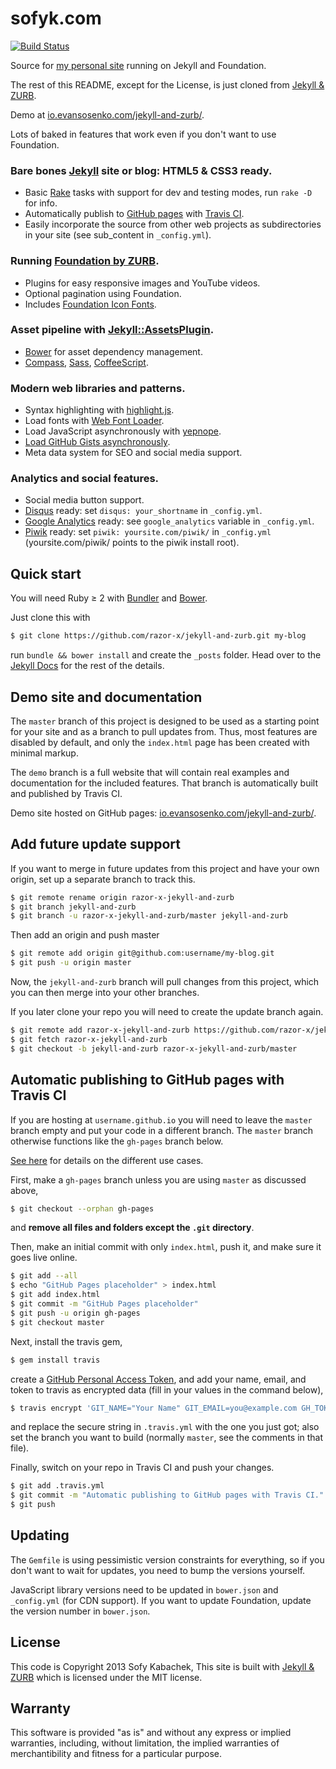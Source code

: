# sofyk.com

[![Build Status](https://travis-ci.org/sofyk/sofyk.com.png?branch=content)](https://travis-ci.org/sofyk/sofyk.com)

Source for [my personal site](http://sofyk.com/) running on Jekyll and Foundation.

The rest of this README, except for the License,
is just cloned from [Jekyll & ZURB](https://github.com/razor-x/jekyll-and-zurb).

Demo at [io.evansosenko.com/jekyll-and-zurb/](http://io.evansosenko.com/jekyll-and-zurb/).

Lots of baked in features that work even if you don't want to use Foundation.

### Bare bones [Jekyll](http://jekyllrb.com/) site or blog: HTML5 & CSS3 ready.

  * Basic [Rake](https://github.com/jimweirich/rake) tasks with support
    for dev and testing modes, run `rake -D` for info.
  * Automatically publish to [GitHub pages](http://pages.github.com/)
    with [Travis CI](https://travis-ci.org/).
  * Easily incorporate the source from other web projects as
    subdirectories in your site (see sub_content in `_config.yml`).

### Running [Foundation by ZURB](http://foundation.zurb.com/).

  * Plugins for easy responsive images and YouTube videos.
  * Optional pagination using Foundation.
  * Includes [Foundation Icon Fonts](http://zurb.com/playground/foundation-icon-fonts-3).

### Asset pipeline with [Jekyll::AssetsPlugin](https://github.com/ixti/jekyll-assets).

  * [Bower](http://bower.io/) for asset dependency management.
  * [Compass](http://compass-style.org/), [Sass](http://sass-lang.com/), [CoffeeScript](http://coffeescript.org/).

### Modern web libraries and patterns.

  * Syntax highlighting with [highlight.js](http://highlightjs.org/).
  * Load fonts with [Web Font Loader](https://github.com/typekit/webfontloader).
  * Load JavaScript asynchronously with [yepnope](http://yepnopejs.com/).
  * [Load GitHub Gists asynchronously](https://gist.github.com/razor-x/8288761).
  * Meta data system for SEO and social media support.

### Analytics and social features.

  * Social media button support.
  * [Disqus](https://disqus.com/) ready:
    set `disqus: your_shortname` in `_config.yml`.
  * [Google Analytics](http://www.google.com/analytics/) ready:
    see `google_analytics` variable in `_config.yml`.
  * [Piwik](https://piwik.org/) ready:
    set `piwik: yoursite.com/piwik/` in `_config.yml`
    (yoursite.com/piwik/ points to the piwik install root).

## Quick start

You will need Ruby ≥ 2 with [Bundler](http://bundler.io/) and [Bower](http://bower.io/).

Just clone this with

````bash
$ git clone https://github.com/razor-x/jekyll-and-zurb.git my-blog
````

run `bundle && bower install` and create the `_posts` folder.
Head over to the [Jekyll Docs](http://jekyllrb.com/docs/home/) for the rest of the details.

## Demo site and documentation

The `master` branch of this project is designed to be used
as a starting point for your site and as a branch to pull updates from.
Thus, most features are disabled by default,
and only the `index.html` page has been created with minimal markup.

The `demo` branch is a full website that will contain
real examples and documentation for the included features.
That branch is automatically built and published by Travis CI.

Demo site hosted on GitHub pages:
[io.evansosenko.com/jekyll-and-zurb/](http://io.evansosenko.com/jekyll-and-zurb/).

## Add future update support

If you want to merge in future updates from this project and have your own origin,
set up a separate branch to track this.

````bash
$ git remote rename origin razor-x-jekyll-and-zurb
$ git branch jekyll-and-zurb
$ git branch -u razor-x-jekyll-and-zurb/master jekyll-and-zurb
````

Then add an origin and push master

````bash
$ git remote add origin git@github.com:username/my-blog.git
$ git push -u origin master
````

Now, the `jekyll-and-zurb` branch will pull changes from this project,
which you can then merge into your other branches.

If you later clone your repo you will need to create the update branch again.

````bash
$ git remote add razor-x-jekyll-and-zurb https://github.com/razor-x/jekyll-and-zurb.git
$ git fetch razor-x-jekyll-and-zurb
$ git checkout -b jekyll-and-zurb razor-x-jekyll-and-zurb/master
````

## Automatic publishing to GitHub pages with Travis CI

If you are hosting at `username.github.io` you will need to leave the `master` branch empty
and put your code in a different branch.
The `master` branch otherwise functions like the `gh-pages` branch below.

[See here](http://pages.github.com/) for details on the different use cases.

First, make a `gh-pages` branch unless you are using `master` as discussed above,

````bash
$ git checkout --orphan gh-pages
````

and **remove all files and folders except the `.git` directory**.

Then, make an initial commit with only `index.html`, push it, and make sure it goes live online.

````bash
$ git add --all
$ echo "GitHub Pages placeholder" > index.html
$ git add index.html
$ git commit -m "GitHub Pages placeholder"
$ git push -u origin gh-pages
$ git checkout master
````

Next, install the travis gem,

````bash
$ gem install travis
````

create a [GitHub Personal Access Token](https://github.com/settings/applications),
and add your name, email, and token to travis as encrypted data
(fill in your values in the command below),

````bash
$ travis encrypt 'GIT_NAME="Your Name" GIT_EMAIL=you@example.com GH_TOKEN=token'
````
and replace the secure string in `.travis.yml` with the one you just got;
also set the branch you want to build (normally `master`, see the comments in that file).

Finally, switch on your repo in Travis CI and push your changes.

````bash
$ git add .travis.yml
$ git commit -m "Automatic publishing to GitHub pages with Travis CI."
$ git push
````

## Updating

The `Gemfile` is using pessimistic version constraints for everything,
so if you don't want to wait for updates, you need to bump the versions yourself.

JavaScript library versions need to be updated in `bower.json` and `_config.yml` (for CDN support).
If you want to update Foundation, update the version number in `bower.json`.

## License

This code is Copyright 2013 Sofy Kabachek,
This site is built with [Jekyll & ZURB](https://github.com/razor-x/jekyll-and-zurb)
which is licensed under the MIT license.

## Warranty

This software is provided "as is" and without any express or
implied warranties, including, without limitation, the implied
warranties of merchantibility and fitness for a particular
purpose.
